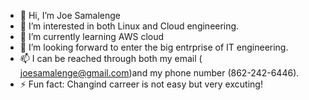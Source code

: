 - 👋 Hi, I’m Joe Samalenge
- 👀 I’m interested in both Linux and Cloud engineering.
- 🌱 I’m currently learning AWS cloud 
- 💞️ I’m looking forward to enter the big entrprise of IT engineering.
- 📫 I can be reached through both my email ( joesamalenge@gmail.com)and my phone number (862-242-6446).
- ⚡ Fun fact: Changind carreer is not easy but very excuting!

<!---
JoeSamit/JoeSamit is a ✨ special ✨ repository because its `README.md` (this file) appears on your GitHub profile.
You can click the Preview link to take a look at your changes.
--->

